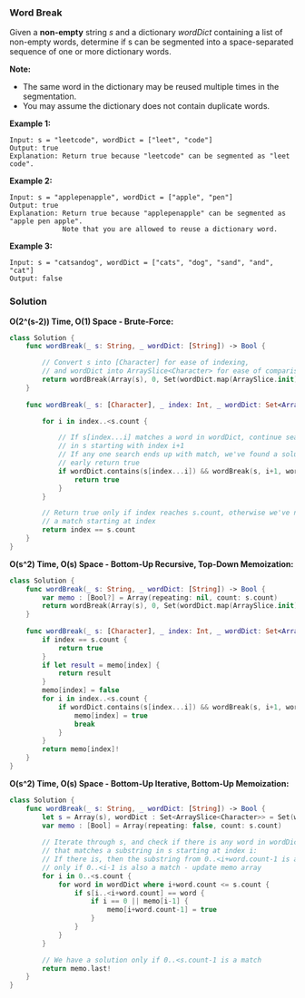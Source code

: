 
### Word Break

Given a __non-empty__ string *s* and a dictionary *wordDict* containing a list of non-empty words, determine if s can be segmented into a space-separated sequence of one or more dictionary words.

__Note:__
* The same word in the dictionary may be reused multiple times in the segmentation.
* You may assume the dictionary does not contain duplicate words.

__Example 1:__
```
Input: s = "leetcode", wordDict = ["leet", "code"]
Output: true
Explanation: Return true because "leetcode" can be segmented as "leet code".
```
__Example 2:__
```
Input: s = "applepenapple", wordDict = ["apple", "pen"]
Output: true
Explanation: Return true because "applepenapple" can be segmented as "apple pen apple".
             Note that you are allowed to reuse a dictionary word.
```
__Example 3:__
```
Input: s = "catsandog", wordDict = ["cats", "dog", "sand", "and", "cat"]
Output: false
```

### Solution
__O(2^(s-2)) Time, O(1) Space - Brute-Force:__
```Swift
class Solution {
    func wordBreak(_ s: String, _ wordDict: [String]) -> Bool {

        // Convert s into [Character] for ease of indexing, 
        // and wordDict into ArraySlice<Character> for ease of comparison
        return wordBreak(Array(s), 0, Set(wordDict.map(ArraySlice.init)))
    }
    
    func wordBreak(_ s: [Character], _ index: Int, _ wordDict: Set<ArraySlice<Character>>) -> Bool {

        for i in index..<s.count {

            // If s[index...i] matches a word in wordDict, continue searching on
            // in s starting with index i+1
            // If any one search ends up with match, we've found a solution:
            // early return true
            if wordDict.contains(s[index...i]) && wordBreak(s, i+1, wordDict) {
                return true
            }
        }

        // Return true only if index reaches s.count, otherwise we've not found
        // a match starting at index
        return index == s.count
    }
}
```
__O(s^2) Time, O(s) Space - Bottom-Up Recursive, Top-Down Memoization:__
```Swift
class Solution {
    func wordBreak(_ s: String, _ wordDict: [String]) -> Bool {
        var memo : [Bool?] = Array(repeating: nil, count: s.count)
        return wordBreak(Array(s), 0, Set(wordDict.map(ArraySlice.init)), &memo)
    }
    
    func wordBreak(_ s: [Character], _ index: Int, _ wordDict: Set<ArraySlice<Character>>, _ memo: inout [Bool?]) -> Bool {
        if index == s.count {
            return true
        }
        if let result = memo[index] {
            return result
        }
        memo[index] = false
        for i in index..<s.count {
            if wordDict.contains(s[index...i]) && wordBreak(s, i+1, wordDict, &memo) {
                memo[index] = true
                break
            }
        }
        return memo[index]!
    }
}
```
__O(s^2) Time, O(s) Space - Bottom-Up Iterative, Bottom-Up Memoization:__
```Swift
class Solution {
    func wordBreak(_ s: String, _ wordDict: [String]) -> Bool {
        let s = Array(s), wordDict : Set<ArraySlice<Character>> = Set(wordDict.map(ArraySlice.init))
        var memo : [Bool] = Array(repeating: false, count: s.count)
        
        // Iterate through s, and check if there is any word in wordDict 
        // that matches a substring in s starting at index i:
        // If there is, then the substring from 0..<i+word.count-1 is a match
        // only if 0..<i-1 is also a match - update memo array
        for i in 0..<s.count {
            for word in wordDict where i+word.count <= s.count {
                if s[i..<i+word.count] == word {
                    if i == 0 || memo[i-1] {
                        memo[i+word.count-1] = true
                    }
                }
            }
        }

        // We have a solution only if 0..<s.count-1 is a match
        return memo.last!
    }
}
```